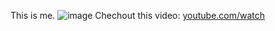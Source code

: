 This is me.
![image](https://user-images.githubusercontent.com/99052476/162595685-d464e04e-19ef-44ad-bcbe-d81840fc01ac.jpg)
Chechout this video: [youtube.com/watch](https://www.youtube.com/watch?v=Uszj_k0DGsg)  
